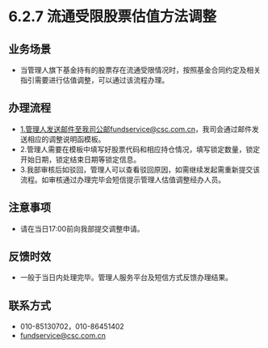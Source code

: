 # 6.2.7 流通受限股票估值方法调整
## <i class="hicon lb1"></i>业务场景
- 当管理人旗下基金持有的股票存在流通受限情况时，按照基金合同约定及相关指引需要进行估值调整，可以通过该流程办理。

## <i class="hicon lb2"></i>办理流程
- 1.管理人发送邮件至我司公邮fundservice@csc.com.cn，我司会通过邮件发送相应的调整说明函模板。
- 2.管理人需要在模板中填写好股票代码和相应持仓情况，填写锁定数量，锁定开始日期，锁定结束日期等锁定信息。
- 3.我部审核后如驳回，管理人可以查看驳回原因，如需继续发起需重新提交该流程。如审核通过办理完毕会短信提示管理人估值调整经办人员。

## <i class="hicon lb3"></i>注意事项
- 请在当日17:00前向我部提交调整申请。

## <i class="hicon lb4"></i>反馈时效
- 一般于当日内处理完毕。管理人服务平台及短信方式反馈办理结果。

## <i class="hicon lb5"></i>联系方式
- 010-85130702，010-86451402
- fundservice@csc.com.cn
